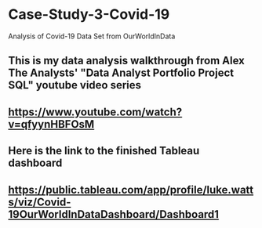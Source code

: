 # Case-Study-3-Covid-19
Analysis of Covid-19 Data Set from OurWorldInData

## This is my data analysis walkthrough from Alex The Analysts' "Data Analyst Portfolio Project SQL" youtube video series
## https://www.youtube.com/watch?v=qfyynHBFOsM

## Here is the link to the finished Tableau dashboard
## https://public.tableau.com/app/profile/luke.watts/viz/Covid-19OurWorldInDataDashboard/Dashboard1
